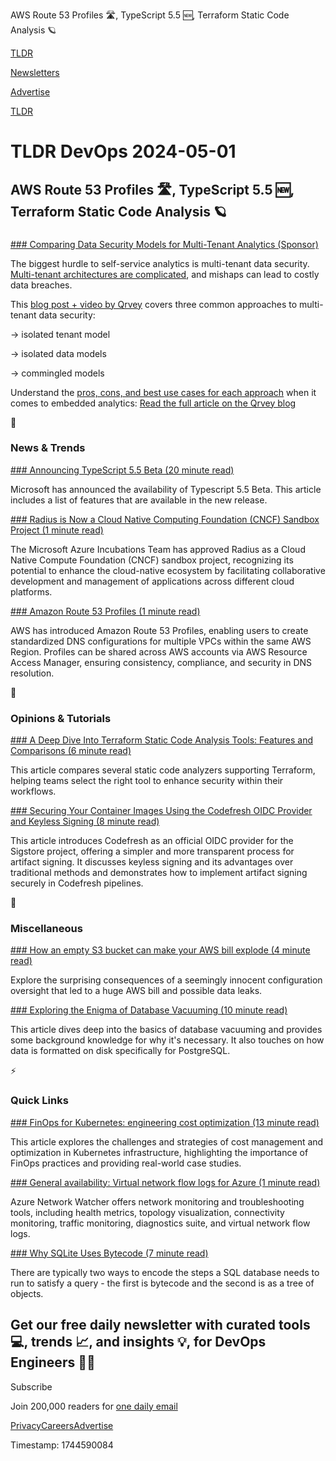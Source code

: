 AWS Route 53 Profiles 🛣️, TypeScript 5.5 🆕, Terraform Static Code Analysis 🪐

[TLDR](/)

[Newsletters](/newsletters)

[Advertise](https://advertise.tldr.tech/)

[TLDR](/)

# TLDR DevOps 2024-05-01

## AWS Route 53 Profiles 🛣️, TypeScript 5.5 🆕, Terraform Static Code Analysis 🪐

### 

[### Comparing Data Security Models for Multi-Tenant Analytics (Sponsor)](https://qrvey.com/blog/comparing-models-for-data-security-in-multi-tenant-analytics/?utm_source=tldr-devops&amp;utm_campaign=20240501#)

The biggest hurdle to self-service analytics is multi-tenant data security. [Multi-tenant architectures are complicated](https://qrvey.com/blog/comparing-models-for-data-security-in-multi-tenant-analytics/?utm_source=tldr-devops&utm_campaign=20240501#), and mishaps can lead to costly data breaches.

This [blog post + video by Qrvey](https://qrvey.com/blog/comparing-models-for-data-security-in-multi-tenant-analytics/?utm_source=tldr-devops&utm_campaign=20240501#) covers three common approaches to multi-tenant data security:

→ isolated tenant model

→ isolated data models

→ commingled models

Understand the [pros, cons, and best use cases for each approach](https://qrvey.com/blog/comparing-models-for-data-security-in-multi-tenant-analytics/?utm_source=tldr-devops&utm_campaign=20240501#) when it comes to embedded analytics: [Read the full article on the Qrvey blog](https://qrvey.com/blog/comparing-models-for-data-security-in-multi-tenant-analytics/?utm_source=tldr-devops&utm_campaign=20240501#)

📱

### News & Trends

[### Announcing TypeScript 5.5 Beta (20 minute read)](https://devblogs.microsoft.com/typescript/announcing-typescript-5-5-beta/?utm_source=tldrdevops)

Microsoft has announced the availability of Typescript 5.5 Beta. This article includes a list of features that are available in the new release.

[### Radius is Now a Cloud Native Computing Foundation (CNCF) Sandbox Project (1 minute read)](https://www.infoq.com/news/2024/04/radius-cncf-sandbox-project/?utm_source=tldrdevops)

The Microsoft Azure Incubations Team has approved Radius as a Cloud Native Compute Foundation (CNCF) sandbox project, recognizing its potential to enhance the cloud-native ecosystem by facilitating collaborative development and management of applications across different cloud platforms.

[### Amazon Route 53 Profiles (1 minute read)](https://aws.amazon.com/about-aws/whats-new/2024/04/amazon-route-53-profiles/?utm_source=tldrdevops)

AWS has introduced Amazon Route 53 Profiles, enabling users to create standardized DNS configurations for multiple VPCs within the same AWS Region. Profiles can be shared across AWS accounts via AWS Resource Access Manager, ensuring consistency, compliance, and security in DNS resolution.

🚀

### Opinions & Tutorials

[### A Deep Dive Into Terraform Static Code Analysis Tools: Features and Comparisons (6 minute read)](https://devdosvid.blog/2024/04/16/a-deep-dive-into-terraform-static-code-analysis-tools-features-and-comparisons/?utm_source=tldrdevops)

This article compares several static code analyzers supporting Terraform, helping teams select the right tool to enhance security within their workflows.

[### Securing Your Container Images Using the Codefresh OIDC Provider and Keyless Signing (8 minute read)](https://codefresh.io/blog/securing-containers-oidc/?utm_source=tldrdevops)

This article introduces Codefresh as an official OIDC provider for the Sigstore project, offering a simpler and more transparent process for artifact signing. It discusses keyless signing and its advantages over traditional methods and demonstrates how to implement artifact signing securely in Codefresh pipelines.

🎁

### Miscellaneous

[### How an empty S3 bucket can make your AWS bill explode (4 minute read)](https://bit.ly/3UpAaa0)

Explore the surprising consequences of a seemingly innocent configuration oversight that led to a huge AWS bill and possible data leaks.

[### Exploring the Enigma of Database Vacuuming (10 minute read)](https://dineshgowda.com/posts/exploring-the-enigma-of-database-vacuuming/?utm_source=tldrdevops)

This article dives deep into the basics of database vacuuming and provides some background knowledge for why it's necessary. It also touches on how data is formatted on disk specifically for PostgreSQL.

⚡️

### Quick Links

[### FinOps for Kubernetes: engineering cost optimization (13 minute read)](https://www.cncf.io/blog/2024/04/29/finops-for-kubernetes-engineering-cost-optimization/?utm_source=tldrdevops)

This article explores the challenges and strategies of cost management and optimization in Kubernetes infrastructure, highlighting the importance of FinOps practices and providing real-world case studies.

[### General availability: Virtual network flow logs for Azure (1 minute read)](https://azure.microsoft.com/en-us/updates/general-availability-virtual-network-flow-logs/?utm_source=tldrdevops)

Azure Network Watcher offers network monitoring and troubleshooting tools, including health metrics, topology visualization, connectivity monitoring, traffic monitoring, diagnostics suite, and virtual network flow logs.

[### Why SQLite Uses Bytecode (7 minute read)](https://sqlite.org/draft/whybytecode.html?utm_source=tldrdevops)

There are typically two ways to encode the steps a SQL database needs to run to satisfy a query - the first is bytecode and the second is as a tree of objects.

## Get our free daily newsletter with curated tools 💻, trends 📈, and insights 💡, for DevOps Engineers 👨‍💻

Subscribe

Join 200,000 readers for [one daily email](/api/latest/devops)

[Privacy](/privacy)[Careers](https://jobs.ashbyhq.com/tldr.tech)[Advertise](/devops/advertise)

Timestamp: 1744590084